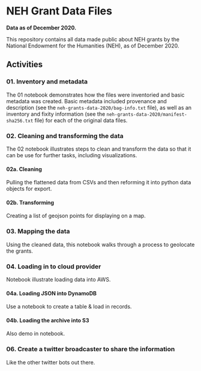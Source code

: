 # NEH Grant Data Files

**Data as of December 2020.**

This repository contains all data made public about NEH grants 
by the National Endowment for the Humanities (NEH), as of
December 2020. 

## Activities

### 01. Inventory and metadata

The 01 notebook demonstrates how the files were inventoried and 
basic metadata was created. Basic metadata included provenance and 
description (see the `neh-grants-data-2020/bag-info.txt` file), 
as well as an inventory and fixity information (see 
the `neh-grants-data-2020/manifest-sha256.txt` file)
for each of the original data files. 

### 02. Cleaning and transforming the data

The 02 notebook illustrates steps to clean and transform
the data so that it can be use for further tasks, including
visualizations. 

#### 02a. Cleaning

Pulling the flattened data from CSVs and then reforming it into python data objects for export.

#### 02b. Transforming

Creating a list of geojson points for displaying on a map. 

### 03. Mapping the data

Using the cleaned data, this notebook walks through a process to
geolocate the grants.

### 04. Loading in to cloud provider

Notebook illustrate loading data into AWS.

#### 04a. Loading JSON into DynamoDB 

Use a notebook to create a table & load in records.

#### 04b. Loading the archive into S3

Also demo in notebook.

### 06. Create a twitter broadcaster to share the information

Like the other twitter bots out there. 
